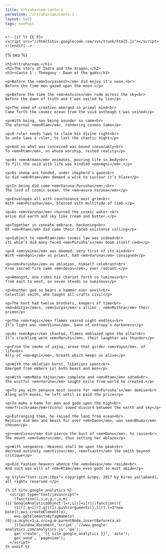```yaml
---
title: Vrtraharnam-canto-1
permalink: /vrtraharnam/canto-1 
layout: null
tags: nonPost
---
```

<html lang="{{ site.lang | default: "en-US" }}">
  <head>
    <meta charset='utf-8'>
    <meta http-equiv="X-UA-Compatible" content="chrome=1">
    <meta name="viewport" content="width=device-width, initial-scale=1, maximum-scale=1">
    <link href='https://fonts.googleapis.com/css?family=Architects+Daughter' rel='stylesheet' type='text/css'>
    <link rel="stylesheet" href="{{ '/assets/css/style-canto-1.css' | relative_url }}" media="screen" type="text/css">
    <link rel="stylesheet" href="{{ '/assets/css/print.css' | relative_url }}" media="print" type="text/css">

    <!--[if lt IE 9]>
    <script src="//html5shiv.googlecode.com/svn/trunk/html5.js"></script>
    <![endif]-->

{% seo %}
  </head>

  <body>

    <h1>Vrtraharnam.</h1>
    <h2>The story of Indra and the dragon.</h2>
    <h3><Canto 1 : Theogony - Dawn of the gods</h3>
    
    <p>Before the <em>Suryavansh</em> did enjoy it's noon.<br>
    Before the time men gazed upon the moon.</p>
    
    <p>Before the time the <em>Ashvins</em> rode across the sky<br>
    Before the dawn of truth and t’was veiled by lie</p>
    
    <p>The seed of creation emerged in primal mind<br>
    Came forth the cosmic ocean from the void asthough t'was seined</p>
    
    <p>With being, non being asunder so came<br>
    The eternal <em>Rtam</em>, rendering cosmos tame</p>
    
    <p>A ruler needs laws to claim his divine right<br>
    So unto laws a ruler, to last the chaotic night</p>
    
    <p>And so what was conceived was bound inexorably<br>
    To <em>Rtam</em>, on whose worship, rested reality</p>
    
    <p>As <em>Atman</em> animates, pouring life in body<br>
    To fill the void with life was kindled <em>Agni</em>.</p>
    
    <p>As sheep are tended, under shepherd’s gaze<br>
    So did <em>Rtam</em> demand a wick to succour it’s blaze</p>
    
    <p>In being did come <em>Varuna-Purusha</em>;<br>
    The lord of cosmic ocean, the <em>asura Varuna</em></p>
    
    <p>Envelopes all with countenance most grim<br>
    With <em>Purusha</em>, blessed with multitude of limb.</p>
    
    <p>As <em>Varuna</em> churned the cosmic water.<br>
    arise did earth and sky like cream and butter.</p>
    
    <p>Together in connate embrace, beckoning<br>
    Of <em>Rtam</em> did come their fated existence calling</p>
    
    <p>Subject to <em>Rtam</em> cosmic law was indeed<br>
    its whim’s did many-faced <em>Purusha’s</em> doom itself cede</p>
    
    <p>A <em>yajna</em> was deemed, very first of its kind<br>
    With <em>Agni</em> as priest, had <em>Varuna</em> consigned</p>
    
    <p><em>Purusha</em> as oblation, himself celebrant<br>
    From sacred fire came <em>devas</em>, ever radiant.</p>
    
    <p>Amongst, one rides his chariot forth so luminous<br>
    from east to west, on seven steeds so numinous</p>
    
    <p>Another god so bears a hammer over anvil<br>
    Celestial smith, who taught all crafts civil</p>
    
    <p>The host had twelve brothers, keepers of time<br>
    <em>Aditya</em>s, <em>Surya</em>'s allies , <em>Mithra</em> their prime</p>
    
    <p>The <em>Yagic</em> flames seared night endless<br>
    It’s light was <em>Visnu</em>, bane of entropy’s darkeness</p>
    
    <p>As <em>Agni</em> chanted, flames emblazed upon the altar<br>
    It’s crackling were <em>Maruts</em>, their laughter was thunder</p>
    
    <p>From the smoke of yajna, arose that girder <em>Vayu</em>, of life<br>
    Ally of <em>Agni</em>, breath which keeps us alive</p>
    
    <p>With the oblation burnt, libations spent<br>
    Emerged from embers Lo! both beast and men</p>
    
    <p>With <em>Maha-Yajna</em> complete and <em>Rtam</em> sated<br>
    The wistful <em>Varuna</em> sought exile from world he created.</p>
    
    <p>To pay with penance most severe for <em>Purusha’s</em> demise<br>
    Along with bones, he left until is paid the price</p>
    
    <p>To make a home for men and gods upon the high<br>
    <em>Trivikrama</em>(Visnu) sowed discord between the earth and sky</p>
    
    <p>Estranging them, he raised the land from ocean<br>
    Rejoice did men and beast for over <em>Danu</em>, was <em>Bhumi</em> chosen</p>
    
    <p><em>Visnu</em> did pierce the bust of <em>Danu</em>, to raise<br>
    The mount <em>Sumeru</em>, thus setting her ablaze</p>
    
    <p>With vengeance. Heavens shall be upon the peak<br>
    decreed astutely <em>Visnu</em>, <em>Tvastr</em> the smith beyond critique</p>
    
    <p>Did fashion heavens whence the <em>Devas</em> reside<br>
    And such was will of <em>Rtam</em> even gods so must abide</p>
    
    <p style="font-size:10px"> Copyright &copy; 2017 by Kiran yallabandi, all rights reserved </p>
    
    {% if site.google_analytics %}
      <script type="text/javascript">
        (function(i,s,o,g,r,a,m){i['GoogleAnalyticsObject']=r;i[r]=i[r]||function(){
        (i[r].q=i[r].q||[]).push(arguments)},i[r].l=1*new Date();a=s.createElement(o),
        m=s.getElementsByTagName(o)[0];a.async=1;a.src=g;m.parentNode.insertBefore(a,m)
        })(window,document,'script','//www.google-analytics.com/analytics.js','ga');
        ga('create', '{{ site.google_analytics }}', 'auto');
        ga('send', 'pageview');
      </script>
    {% endif %}

  </body>
</html>

